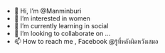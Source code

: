 - 👋 Hi, I’m @Manminburi
- 👀 I’m interested in women
- 🌱 I’m currently learning in social
- 💞️ I’m looking to collaborate on ...
- 📫 How to reach me , Facebook @รู้ที่หลังผิดหวังเสมอ

<!---
Manminburi/Manminburi is a ✨ special ✨ repository because its `README.md` (this file) appears on your GitHub profile.
You can click the Preview link to take a look at your changes.
--->
